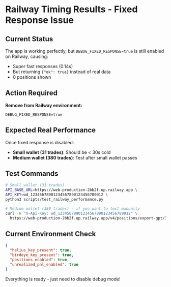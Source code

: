# Railway Timing Results - Fixed Response Issue

## Current Status
The app is working perfectly, but `DEBUG_FIXED_RESPONSE=true` is still enabled on Railway, causing:
- Super fast responses (0.14s)
- But returning `{"ok": true}` instead of real data
- 0 positions shown

## Action Required
**Remove from Railway environment:**
```
DEBUG_FIXED_RESPONSE=true
```

## Expected Real Performance
Once fixed response is disabled:
- **Small wallet (31 trades)**: Should be < 30s cold
- **Medium wallet (380 trades)**: Test after small wallet passes

## Test Commands
```bash
# Small wallet (31 trades)
API_BASE_URL=https://web-production-2bb2f.up.railway.app \
API_KEY=wd_12345678901234567890123456789012 \
python3 scripts/test_railway_performance.py

# Medium wallet (380 trades) - if you want to test manually
curl -H "X-Api-Key: wd_12345678901234567890123456789012" \
  https://web-production-2bb2f.up.railway.app/v4/positions/export-gpt/3JoVBiQEA2QKsq7TzW5ez5jVRtbbYgTNijoZzp5qgkr2
```

## Current Environment Check
```json
{
  "helius_key_present": true,
  "birdeye_key_present": true,
  "positions_enabled": true,
  "unrealized_pnl_enabled": true
}
```

Everything is ready - just need to disable debug mode! 
